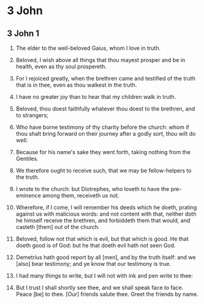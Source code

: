 # 3 John

## 3 John 1

1. The elder to the well-beloved Gaius, whom I love in truth.

2. Beloved, I wish above all things that thou mayest prosper and be in health, even as thy soul prospereth.

3. For I rejoiced greatly, when the brethren came and testified of the truth that is in thee, even as thou walkest in the truth.

4. I have no greater joy than to hear that my children walk in truth.

5. Beloved, thou doest faithfully whatever thou doest to the brethren, and to strangers;

6. Who have borne testimony of thy charity before the church: whom if thou shalt bring forward on their journey after a godly sort, thou wilt do well:

7. Because for his name's sake they went forth, taking nothing from the Gentiles.

8. We therefore ought to receive such, that we may be fellow-helpers to the truth.

9. I wrote to the church: but Diotrephes, who loveth to have the pre-eminence among them, receiveth us not.

10. Wherefore, if I come, I will remember his deeds which he doeth, prating against us with malicious words: and not content with that, neither doth he himself receive the brethren, and forbiddeth them that would, and casteth [them] out of the church.

11. Beloved, follow not that which is evil, but that which is good. He that doeth good is of God: but he that doeth evil hath not seen God.

12. Demetrius hath good report by all [men], and by the truth itself: and we [also] bear testimony; and ye know that our testimony is true.

13. I had many things to write, but I will not with ink and pen write to thee:

14. But I trust I shall shortly see thee, and we shall speak face to face. Peace [be] to thee. [Our] friends salute thee. Greet the friends by name.